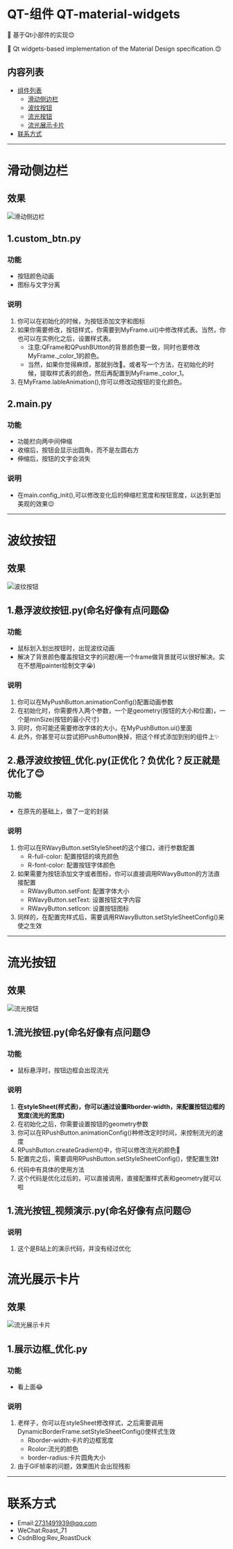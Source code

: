 # QT-组件 QT-material-widgets
🎨 基于Qt小部件的实现😊

🎨 Qt widgets-based implementation of the Material Design specification.😊

## 内容列表
- [组件列表](#组件列表)
    - [滑动侧边栏](#滑动侧边栏)
    - [波纹按钮](#波纹按钮)
    - [流光按钮](#流光按钮)
    - [流光展示卡片](#流光展示卡片)
- [联系方式](#联系方式)

<hr/>

# 滑动侧边栏
## 效果
![滑动侧边栏](./README/滑动侧边栏.gif)
## 1.custom_btn.py
### 功能
- 按钮颜色动画
- 图标与文字分离
### 说明
1. 你可以在初始化的时候，为按钮添加文字和图标
2. 如果你需要修改，按钮样式，你需要到MyFrame.ui()中修改样式表。当然，你也可以在实例化之后，设置样式表。
   - 注意:QFrame和QPushBUtton的背景颜色要一致，同时也要修改MyFrame._color_1的颜色。
   - 当然，如果你觉得麻烦，那就别改🤣。或者写一个方法，在初始化的时候，提取样式表的颜色，然后再配置到MyFrame._color_1。
3. 在MyFrame.lableAnimation(),你可以修改动按钮的变化颜色。

## 2.main.py
### 功能
- 功能栏向两中间伸缩
- 收缩后，按钮会显示出圆角，而不是左圆右方
- 伸缩后，按钮的文字会消失
### 说明
- 在main.config_init(),可以修改变化后的伸缩栏宽度和按钮宽度，以达到更加美观的效果😌

<hr/>

# 波纹按钮
## 效果
![波纹按钮](./README/波纹按钮.gif)
## 1.悬浮波纹按钮.py(命名好像有点问题😱
### 功能
- 鼠标划入划出按钮时，出现波纹动画
- 解决了背景颜色覆盖按钮文字的问题(用一个frame做背景就可以很好解决。实在不想用painter绘制文字😭)
### 说明
1. 你可以在MyPushButton.animationConfig()配置动画参数
2. 在初始化时，你需要传入两个参数，一个是geometry(按钮的大小和位置)，一个是minSize(按钮的最小尺寸)
3. 同时，你可能还需要修改字体的大小，在MyPushButton.ui()里面
4. 此外，你甚至可以尝试把PushButton换掉，把这个样式添加到别的组件上✨

## 2.悬浮波纹按钮_优化.py(正优化？负优化？反正就是优化了😊
### 功能
- 在原先的基础上，做了一定的封装
### 说明
1. 你可以在RWavyButton.setStyleSheet的这个接口，进行参数配置
   - R-full-color: 配置按钮的填充颜色
   - R-font-color: 配置按钮字体颜色
2. 如果需要为按钮添加文字或者图标，你可以直接调用RWavyButton的方法直接配置
   - RWavyButton.setFont: 配置字体大小
   - RWavyButton.setText: 设置按钮文字内容
   - RWavyButton.setIcon: 设置按钮图标
3. 同样的，在配置完样式后，需要调用RWavyButton.setStyleSheetConfig()来使之生效


<hr/>

# 流光按钮
## 效果
![流光按钮](./README/流光按钮.gif)
## 1.流光按钮.py(命名好像有点问题😓
### 功能
- 鼠标悬浮时，按钮边框会出现流光
### 说明
1. **在styleSheet(样式表)，你可以通过设置Rborder-width，来配置按钮边框的宽度(流光的宽度)**
3. 在初始化之后，你需要设置按钮的geometry参数
4. 你可以在RPushButton.animationConfig()种修改定时时间，来控制流光的速度
5. RPushButton.createGradient()中，你可以修改流光的颜色🎊
6. 配置完之后，需要调用RPushButton.setStyleSheetConfig()，使配置生效❗
7. 代码中有具体的使用方法
8. 这个代码是优化过后的，可以直接调用，直接配置样式表和geometry就可以啦

## 1.流光按钮_视频演示.py(命名好像有点问题😒
### 说明
1. 这个是B站上的演示代码，并没有经过优化

# 流光展示卡片
## 效果
![流光展示卡片](./README/流光展示卡片.gif)
## 1.展示边框_优化.py
### 功能
- 看上面😂
### 说明
1. 老样子，你可以在styleSheet修改样式，之后需要调用DynamicBorderFrame.setStyleSheetConfig()使样式生效
   - Rborder-width:卡片的边框宽度
   - Rcolor:流光的颜色
   - border-radius:卡片圆角大小
2. 由于GIF帧率的问题，效果图片会出现残影



<hr/>

# 联系方式
- Email:2731491939@qq.com
- WeChat:Roast_71
- CsdnBlog:Rev_RoastDuck
